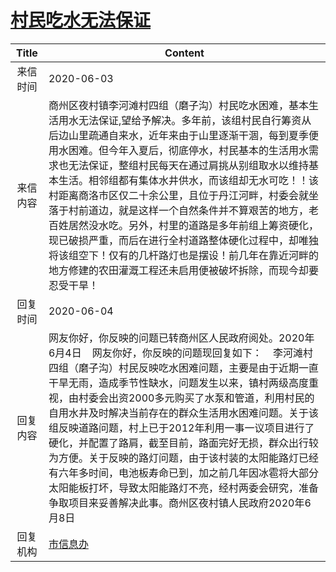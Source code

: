 # <a href="http://www.shangluo.gov.cn/zmhd/ldxxxx.jsp?urltype=leadermail.LeaderMailContentUrl&wbtreeid=1112&leadermailid=5965">村民吃水无法保证</a>
| Title |                                                                                                                                                                      Content                                                                                                                                                                      |
|:-----:|---------------------------------------------------------------------------------------------------------------------------------------------------------------------------------------------------------------------------------------------------------------------------------------------------------------------------------------------------|
| 来信时间  | 2020-06-03                                                                                                                                                                                                                                                                                                                                        |
| 来信内容  | 商州区夜村镇李河滩村四组（磨子沟）村民吃水困难，基本生活用水无法保证,望给予解决。多年前，该组村民自行筹资从后边山里疏通自来水，近年来由于山里逐渐干涸，每到夏季便用水困难。但今年入夏后，彻底停水，村民基本的生活用水需求也无法保证，整组村民每天在通过肩挑从别组取水以维持基本生活。相邻组都有集体水井供水，而该组却无水可吃！！该村距离商洛市区仅二十余公里，且位于丹江河畔，村委会就坐落于村前道边，就是这样一个自然条件并不算艰苦的地方，老百姓居然没水吃。另外，村里的道路是多年前组上筹资硬化，现已破损严重，而后在进行全村道路整体硬化过程中，却唯独将该组空下！仅有的几杆路灯也是摆设！前几年在靠近河畔的地方修建的农田灌溉工程还未启用便被破坏拆除，而现今却要忍受干旱！         |
| 回复时间  | 2020-06-04                                                                                                                                                                                                                                                                                                                                        |
| 回复内容  | 网友你好，你反映的问题已转商州区人民政府阅处。2020年6月4日    网友你好，你反映的问题现回复如下：    李河滩村四组（磨子沟）村民反映吃水困难问题，主要是由于近期一直干旱无雨，造成季节性缺水，问题发生以来，镇村两级高度重视，由村委会出资2000多元购买了水泵和管道，利用村民的自用水井及时解决当前存在的群众生活用水困难问题。关于该组反映道路问题，村上已于2012年利用一事一议项目进行了硬化，并配置了路肩，截至目前，路面完好无损，群众出行较为方便。关于反映的路灯问题，由于该村装的太阳能路灯已经有六年多时间，电池板寿命已到，加之前几年因冰雹将大部分太阳能板打坏，导致太阳能路灯不亮，经村两委会研究，准备争取项目来妥善解决此事。商州区夜村镇人民政府2020年6月8日 |
| 回复机构  | <a href="../../categories/agencies/市信息办.md">市信息办</a>                                                                                                                                                                                                                                                                                              |
